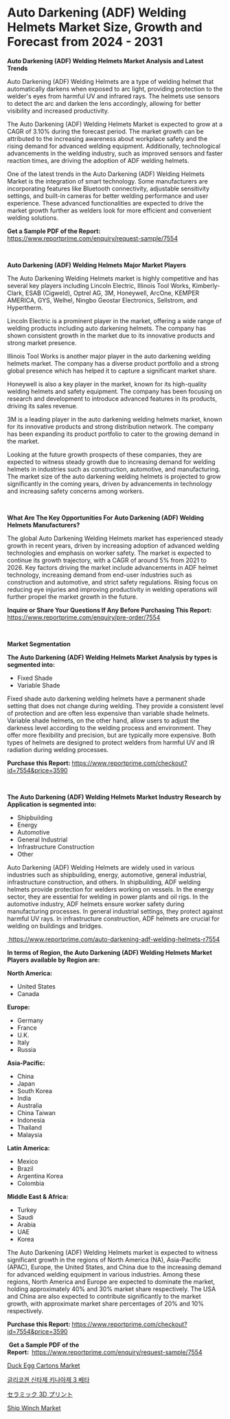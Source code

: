 <p><h1>Auto Darkening (ADF) Welding Helmets Market Size, Growth and Forecast from 2024 - 2031</h1></p><p><strong>Auto Darkening (ADF) Welding Helmets Market Analysis and Latest Trends</strong></p>
<p><p>Auto Darkening (ADF) Welding Helmets are a type of welding helmet that automatically darkens when exposed to arc light, providing protection to the welder's eyes from harmful UV and infrared rays. The helmets use sensors to detect the arc and darken the lens accordingly, allowing for better visibility and increased productivity.</p><p>The Auto Darkening (ADF) Welding Helmets Market is expected to grow at a CAGR of 3.10% during the forecast period. The market growth can be attributed to the increasing awareness about workplace safety and the rising demand for advanced welding equipment. Additionally, technological advancements in the welding industry, such as improved sensors and faster reaction times, are driving the adoption of ADF welding helmets.</p><p>One of the latest trends in the Auto Darkening (ADF) Welding Helmets Market is the integration of smart technology. Some manufacturers are incorporating features like Bluetooth connectivity, adjustable sensitivity settings, and built-in cameras for better welding performance and user experience. These advanced functionalities are expected to drive the market growth further as welders look for more efficient and convenient welding solutions.</p></p>
<p><strong>Get a Sample PDF of the Report:&nbsp;</strong> <a href="https://www.reportprime.com/enquiry/request-sample/7554">https://www.reportprime.com/enquiry/request-sample/7554</a></p>
<p>&nbsp;</p>
<p><strong>Auto Darkening (ADF) Welding Helmets Major Market Players</strong></p>
<p><p>The Auto Darkening Welding Helmets market is highly competitive and has several key players including Lincoln Electric, Illinois Tool Works, Kimberly-Clark, ESAB (Cigweld), Optrel AG, 3M, Honeywell, ArcOne, KEMPER AMERICA, GYS, Welhel, Ningbo Geostar Electronics, Sellstrom, and Hypertherm.</p><p>Lincoln Electric is a prominent player in the market, offering a wide range of welding products including auto darkening helmets. The company has shown consistent growth in the market due to its innovative products and strong market presence.</p><p>Illinois Tool Works is another major player in the auto darkening welding helmets market. The company has a diverse product portfolio and a strong global presence which has helped it to capture a significant market share.</p><p>Honeywell is also a key player in the market, known for its high-quality welding helmets and safety equipment. The company has been focusing on research and development to introduce advanced features in its products, driving its sales revenue.</p><p>3M is a leading player in the auto darkening welding helmets market, known for its innovative products and strong distribution network. The company has been expanding its product portfolio to cater to the growing demand in the market.</p><p>Looking at the future growth prospects of these companies, they are expected to witness steady growth due to increasing demand for welding helmets in industries such as construction, automotive, and manufacturing. The market size of the auto darkening welding helmets is projected to grow significantly in the coming years, driven by advancements in technology and increasing safety concerns among workers.</p></p>
<p>&nbsp;</p>
<p><strong>What Are The Key Opportunities For Auto Darkening (ADF) Welding Helmets Manufacturers?</strong></p>
<p><p>The global Auto Darkening Welding Helmets market has experienced steady growth in recent years, driven by increasing adoption of advanced welding technologies and emphasis on worker safety. The market is expected to continue its growth trajectory, with a CAGR of around 5% from 2021 to 2026. Key factors driving the market include advancements in ADF helmet technology, increasing demand from end-user industries such as construction and automotive, and strict safety regulations. Rising focus on reducing eye injuries and improving productivity in welding operations will further propel the market growth in the future.</p></p>
<p><strong>Inquire or Share Your Questions If Any Before Purchasing This Report:</strong> <a href="https://www.reportprime.com/enquiry/pre-order/7554">https://www.reportprime.com/enquiry/pre-order/7554</a></p>
<p>&nbsp;</p>
<p><strong>Market Segmentation</strong></p>
<p><strong>The Auto Darkening (ADF) Welding Helmets Market Analysis by types is segmented into:</strong></p>
<p><ul><li>Fixed Shade</li><li>Variable Shade</li></ul></p>
<p><p>Fixed shade auto darkening welding helmets have a permanent shade setting that does not change during welding. They provide a consistent level of protection and are often less expensive than variable shade helmets. Variable shade helmets, on the other hand, allow users to adjust the darkness level according to the welding process and environment. They offer more flexibility and precision, but are typically more expensive. Both types of helmets are designed to protect welders from harmful UV and IR radiation during welding processes.</p></p>
<p><strong>Purchase this Report:&nbsp;</strong><a href="https://www.reportprime.com/checkout?id=7554&price=3590">https://www.reportprime.com/checkout?id=7554&price=3590</a></p>
<p>&nbsp;</p>
<p><strong>The Auto Darkening (ADF) Welding Helmets Market Industry Research by Application is segmented into:</strong></p>
<p><ul><li>Shipbuilding</li><li>Energy</li><li>Automotive</li><li>General Industrial</li><li>Infrastructure Construction</li><li>Other</li></ul></p>
<p><p>Auto Darkening (ADF) Welding Helmets are widely used in various industries such as shipbuilding, energy, automotive, general industrial, infrastructure construction, and others. In shipbuilding, ADF welding helmets provide protection for welders working on vessels. In the energy sector, they are essential for welding in power plants and oil rigs. In the automotive industry, ADF helmets ensure worker safety during manufacturing processes. In general industrial settings, they protect against harmful UV rays. In infrastructure construction, ADF helmets are crucial for welding on buildings and bridges.</p></p>
<p><a href="https://www.reportprime.com/auto-darkening-adf-welding-helmets-r7554">&nbsp;https://www.reportprime.com/auto-darkening-adf-welding-helmets-r7554</a></p>
<p><strong>In terms of Region, the Auto Darkening (ADF) Welding Helmets Market Players available by Region are:</strong></p>
<p>
    <p> <strong> North America: </strong>
        <ul>
            <li>United States</li>
            <li>Canada</li>
        </ul>
        </p> 
    <p> <strong> Europe: </strong>
        <ul>
            <li>Germany</li>
            <li>France</li>
            <li>U.K.</li>
            <li>Italy</li>
            <li>Russia</li>
        </ul>
        </p> 
    <p> <strong> Asia-Pacific: </strong>
        <ul>
            <li>China</li>
            <li>Japan</li>
            <li>South Korea</li>
            <li>India</li>
            <li>Australia</li>
            <li>China Taiwan</li>
            <li>Indonesia</li>
            <li>Thailand</li>
            <li>Malaysia</li>
        </ul>
        </p> 
    <p> <strong> Latin America: </strong>
        <ul>
            <li>Mexico</li>
            <li>Brazil</li>
            <li>Argentina Korea</li>
            <li>Colombia</li>
        </ul>
        </p> 
    <p> <strong> Middle East & Africa: </strong>
        <ul>
            <li>Turkey</li>
            <li>Saudi</li>
            <li>Arabia</li>
            <li>UAE</li>
            <li>Korea</li>
        </ul>
    </p>
    </p>
<p><p>The Auto Darkening (ADF) Welding Helmets market is expected to witness significant growth in the regions of North America (NA), Asia-Pacific (APAC), Europe, the United States, and China due to the increasing demand for advanced welding equipment in various industries. Among these regions, North America and Europe are expected to dominate the market, holding approximately 40% and 30% market share respectively. The USA and China are also expected to contribute significantly to the market growth, with approximate market share percentages of 20% and 10% respectively.</p></p>
<p><strong>Purchase this Report: </strong><a href="https://www.reportprime.com/checkout?id=7554&price=3590">https://www.reportprime.com/checkout?id=7554&price=3590</a></p>
<p>&nbsp;<strong>Get a Sample PDF of the Report:&nbsp;&nbsp;</strong><a href="https://www.reportprime.com/enquiry/request-sample/7554">https://www.reportprime.com/enquiry/request-sample/7554</a></p>
<p><strong></strong></p>
<p><p><a href="https://medium.com/@zoeyjohns2003/duck-egg-cartons-market-outlook-and-forecast-from-2024-to-2031-5f4f8305e59a">Duck Egg Cartons Market</a></p><p><a href="https://medium.com/@briaabshire/%EA%B8%80%EB%A6%AC%EC%BD%94%EA%B2%90-%EC%8B%A0%ED%83%80%EC%95%84%EC%A0%9C-%ED%82%A8%EB%A0%88%EC%9D%B4%EC%8A%A4-3-%EB%B2%A0%ED%83%80-%EC%8B%9C%EC%9E%A5-%EA%B7%9C%EB%AA%A8-%EB%B0%8F-%EC%A0%90%EC%9C%A0%EC%9C%A8-%EB%B6%84%EC%84%9D-%EC%84%B1%EC%9E%A5-%EC%B6%94%EC%9D%B4-%EB%B0%8F-%EC%98%88%EC%B8%A1-2024-2031-5477dd084d0a">글리코겐 신타제 키나아제 3 베타</a></p><p><a href="https://github.com/lrlmopnhwd79300/Market-Research-Report-List-3/blob/main/764738160313.md">セラミック 3D プリント</a></p><p><a href="https://github.com/lubmix/Market-Research-Report-List-3/blob/main/ship-winch-market.md">Ship Winch Market</a></p></p>